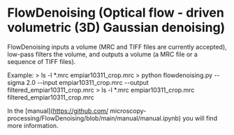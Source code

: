 # FlowDenoising (Optical flow - driven volumetric (3D) Gaussian denoising)

FlowDenoising inputs a volume (MRC and TIFF files are currently accepted), low-pass filters the volume, and outputs a volume (a MRC file or a sequence of TIFF files).

Example:
    > ls -l *.mrc
    empiar10311_crop.mrc
    > python flowdenoising.py --sigma 2.0 --input empiar10311_crop.mrc --output filtered_empiar10311_crop.mrc
    > ls -l *.mrc
    empiar10311_crop.mrc
    filtered_empiar10311_crop.mrc
    
In the [manual](https://github.com/ microscopy-processing/FlowDenoising/blob/main/manual/manual.ipynb) you will find more information.
